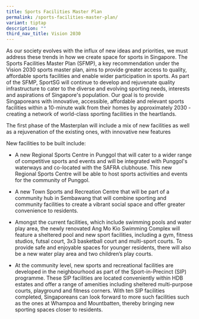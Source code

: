 ```yaml
---
title: Sports Facilities Master Plan
permalink: /sports-facilities-master-plan/
variant: tiptap
description: ""
third_nav_title: Vision 2030
---
```

<p>As our society evolves with the influx of new ideas and priorities, we
must address these trends in how we create space for sports in Singapore.
The Sports Facilities Master Plan (SFMP), a key recommendation under the
Vision 2030 sports master plan, aims to provide greater access to quality,
affordable sports facilities and enable wider participation in sports.
As part of the SFMP, SportSG will continue to develop and rejuvenate quality
infrastructure to cater to the diverse and evolving sporting needs, interests
and aspirations of Singapore's population. Our goal is to provide Singaporeans
with innovative, accessible, affordable and relevant sports facilities
within a 10-minute walk from their homes by approximately 2030 - creating
a network of world-class sporting facilities in the heartlands.</p>
<p>The first phase of the Masterplan will include a mix of new facilities
as well as a rejuvenation of the existing ones, with innovative new features</p>
<p>New facilities to be built include:</p>
<ul data-tight="true" class="tight">
<li>
<p>A new Regional Sports Centre in Punggol that will cater to a wider range
of competitive sports and events and will be integrated with Punggol's
waterways and co-located with the SAFRA clubhouse. This new Regional Sports
Centre will be able to host sports activities and events for the community
of Punggol.</p>
<p></p>
</li>
<li>
<p>A new Town Sports and Recreation Centre that will be part of a community
hub in Sembawang that will combine sporting and community facilities to
create a vibrant social space and offer greater convenience to residents.</p>
<p></p>
</li>
<li>
<p>Amongst the current facilities, which include swimming pools and water
play area, the newly renovated Ang Mo Kio Swimming Complex will feature
a sheltered pool and new sport facilities, including a gym, fitness studios,
futsal court, 3x3 basketball court and multi-sport courts. To provide safe
and enjoyable spaces for younger residents, there will also be a new water
play area and two children’s play courts.</p>
<p></p>
</li>
<li>
<p>At the community level, new sports and recreational facilities are developed
in the neighbourhood as part of the Sport-in-Precinct (SIP) programme.
These SIP facilities are located conveniently within HDB estates and offer
a range of amenities including sheltered multi-purpose courts, playground
and fitness corners. With ten SIP facilities completed, Singaporeans can
look forward to more such facilities such as the ones at Whampoa and Mountbatten,
thereby bringing new sporting spaces closer to residents.</p>
</li>
</ul>
<p></p>
<p></p>
